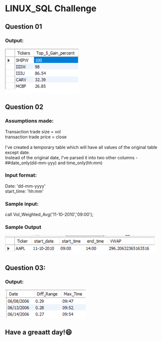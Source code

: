 # LINUX_SQL Challenge
## Question 01

### Output:
![Output](Output_screenshots/q1.png)

## Question 02

### Assumptions made:
Transaction trade size = vol <br>
transaction trade price = close <br> <br>
I've created a temporary table which will have all values of the original table except date. <br>
Instead of the original date, I've parsed it into two other columns - ##date_only(dd-mm-yyy) and time_only(hh:mm) <br>

### Input format:
Date: 'dd-mm-yyyy' <br>
start_time: 'hh:mm'

### Sample input:
call Vol_Weighted_Avg('11-10-2010','09:00');

### Sample Output
![Output](Output_screenshots/q2.png)

## Question 03:

### Output:
![Output](Output_screenshots/q3.png)

## Have a greaatt day!:smile: